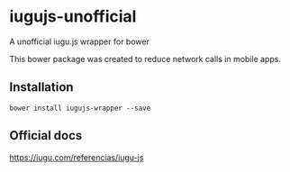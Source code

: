# iugujs-unofficial
A unofficial iugu.js wrapper for bower

This bower package was created to reduce network calls in mobile apps.

## Installation
`bower install iugujs-wrapper --save`

## Official docs
https://iugu.com/referencias/iugu-js

